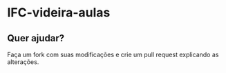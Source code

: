 # IFC-videira-aulas

## Quer ajudar?

  Faça um fork com suas modificações e crie um pull request explicando as alterações.
